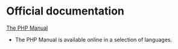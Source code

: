 # Official documentation #

[The PHP Manual](http://php.net/docs.php)

 * The PHP Manual is available online in a selection of languages.
